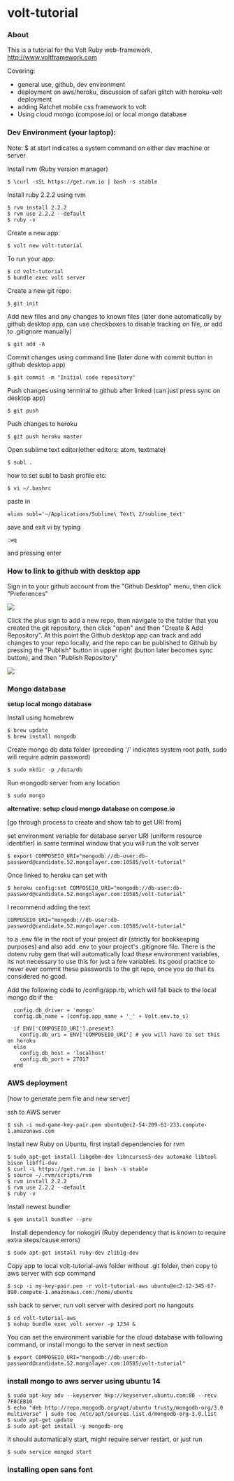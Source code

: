 # volt-tutorial

### About

This is a tutorial for the Volt Ruby web-framework, http://www.voltframework.com 

Covering:
 - general use, github, dev environment
 - deployment on aws/heroku, discussion of safari glitch with heroku-volt deployment
 - adding Ratchet mobile css framework to volt
 - Using cloud mongo (compose.io) or local mongo database




### Dev Environment (your laptop):

Note: $ at start indicates a system command on either dev machine or server

Install rvm (Ruby version manager)

    $ \curl -sSL https://get.rvm.io | bash -s stable

Install ruby 2.2.2 using rvm

    $ rvm install 2.2.2
    $ rvm use 2.2.2 --default
    $ ruby -v




Create a new app:

    $ volt new volt-tutorial



To run your app: 

    $ cd volt-tutorial
    $ bundle exec volt server

Create a new git repo:

    $ git init

Add new files and any changes to known files (later done automatically by github desktop app, can use checkboxes to disable tracking on file, or add to .gitignore manually)

    $ git add -A

Commit changes using command line (later done with commit button in github desktop app)

    $ git commit -m "Initial code repository"

Push changes using terminal to github after linked (can just press sync on desktop app)

    $ git push

Push changes to heroku

    $ git push heroku master


Open sublime text editor(other editors: atom, textmate) 

    $ subl .

how to set subl to bash profile etc: 

    $ vi ~/.bashrc

paste in 

    alias subl='~/Applications/Sublime\ Text\ 2/sublime_text'

save and exit vi by typing

    :wq

and pressing enter


### How to link to github with desktop app

Sign in to your github account from the "Github Desktop" menu, then click "Preferences"

![](github_add_account.png)


Click the plus sign to add a new repo, then navigate to the folder that you created the git repository, then click "open" and then "Create & Add Repository".  At this point the Github desktop app can track and add changes to your repo locally, and the repo can be published to Github by pressing the "Publish" button in upper right (button later becomes sync button), and then "Publish Repository"

![](github_add_repo.png)

### Mongo database

**setup local mongo database**

Install using homebrew

    $ brew update
    $ brew install mongodb

Create mongo db data folder (preceding '/' indicates system root path, sudo will require admin password)

    $ sudo mkdir -p /data/db

Run mongodb server from any location

    $ sudo mongo

**alternative: setup cloud mongo database on compose.io**

[go through process to create and show tab to get URI from]

set environment variable for database server URI (uniform resource identifier) in same terminal window that you will run the volt server

    $ export COMPOSEIO_URI="mongodb://db-user:db-password@candidate.52.mongolayer.com:10585/volt-tutorial"

Once linked to heroku can set with 

    $ heroku config:set COMPOSEIO_URI="mongodb://db-user:db-password@candidate.52.mongolayer.com:10585/volt-tutorial"

I recommend adding the text

    COMPOSEIO_URI="mongodb://db-user:db-password@candidate.52.mongolayer.com:10585/volt-tutorial" 

to a .env file in the root of your project dir (strictly for bookkeeping purposes) and also add .env to your project's .gitignore file.  There is the dotenv ruby gem that will automatically load these environment variables, its not necessary to use this for just a few variables.  Its good practice to never ever commit these passwords to the git repo, once you do that its considered no good.  

Add the following code to /config/app.rb, which will fall back to the local mongo db if the 

      config.db_driver = 'mongo'
      config.db_name = (config.app_name + '_' + Volt.env.to_s)

      if ENV['COMPOSEIO_URI'].present?
        config.db_uri = ENV['COMPOSEIO_URI'] # you will have to set this on heroku
      else
        config.db_host = 'localhost'
        config.db_port = 27017
      end


### AWS deployment

[how to generate pem file and new server]


ssh to AWS server

    $ ssh -i mud-game-key-pair.pem ubuntu@ec2-54-209-61-233.compute-1.amazonaws.com

Install new Ruby on Ubuntu, first install dependencies for rvm

    $ sudo apt-get install libgdbm-dev libncurses5-dev automake libtool bison libffi-dev
    $ curl -L https://get.rvm.io | bash -s stable
    $ source ~/.rvm/scripts/rvm
    $ rvm install 2.2.2
    $ rvm use 2.2.2 --default
    $ ruby -v

Install newest bundler 

    $ gem install bundler --pre
 
Install dependency for nokogiri (Ruby dependency that is known to require extra steps/cause errors)

    $ sudo apt-get install ruby-dev zlib1g-dev

Copy app to local volt-tutorial-aws folder without .git folder, then copy to aws server with scp command

    $ scp -i my-key-pair.pem -r volt-tutorial-aws ubuntu@ec2-12-345-67-890.compute-1.amazonaws.com:/home/ubuntu

ssh back to server, run volt server with desired port no hangouts

    $ cd volt-tutorial-aws
    $ nohup bundle exec volt server -p 1234 &

You can set the environment variable for the cloud database with following command, or install mongo to the server in next section

    $ export COMPOSEIO_URI="mongodb://db-user:db-password@candidate.52.mongolayer.com:10585/volt-tutorial"


### install mongo to aws server using ubuntu 14

    $ sudo apt-key adv --keyserver hkp://keyserver.ubuntu.com:80 --recv 7F0CEB10
    $ echo "deb http://repo.mongodb.org/apt/ubuntu trusty/mongodb-org/3.0 multiverse" | sudo tee /etc/apt/sources.list.d/mongodb-org-3.0.list
    $ sudo apt-get update
    $ sudo apt-get install -y mongodb-org

It should automatically start, might require server restart, or just run 

    $ sudo service mongod start


### installing open sans font


